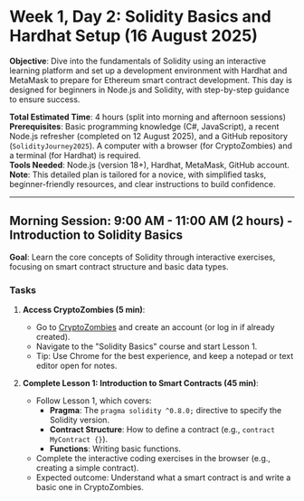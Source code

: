 # Week 1, Day 2: Solidity Basics and Hardhat Setup (16 August 2025)

**Objective**: Dive into the fundamentals of Solidity using an interactive learning platform and set up a development environment with Hardhat and MetaMask to prepare for Ethereum smart contract development. This day is designed for beginners in Node.js and Solidity, with step-by-step guidance to ensure success.

**Total Estimated Time**: 4 hours (split into morning and afternoon sessions)  
**Prerequisites**: Basic programming knowledge (C#, JavaScript), a recent Node.js refresher (completed on 12 August 2025), and a GitHub repository (`SolidityJourney2025`). A computer with a browser (for CryptoZombies) and a terminal (for Hardhat) is required.  
**Tools Needed**: Node.js (version 18+), Hardhat, MetaMask, GitHub account.  
**Note**: This detailed plan is tailored for a novice, with simplified tasks, beginner-friendly resources, and clear instructions to build confidence.

---

## Morning Session: 9:00 AM - 11:00 AM (2 hours) - Introduction to Solidity Basics

**Goal**: Learn the core concepts of Solidity through interactive exercises, focusing on smart contract structure and basic data types.

### Tasks

1. **Access CryptoZombies (5 min)**:

   - Go to [CryptoZombies](https://cryptozombies.io/) and create an account (or log in if already created).
   - Navigate to the "Solidity Basics" course and start Lesson 1.
   - Tip: Use Chrome for the best experience, and keep a notepad or text editor open for notes.

2. **Complete Lesson 1: Introduction to Smart Contracts (45 min)**:
   - Follow Lesson 1, which covers:
     - **Pragma**: The `pragma solidity ^0.8.0;` directive to specify the Solidity version.
     - **Contract Structure**: How to define a contract (e.g., `contract MyContract {}`).
     - **Functions**: Writing basic functions.
   - Complete the interactive coding exercises in the browser (e.g., creating a simple contract).
   - Expected outcome: Understand what a smart contract is and write a basic one in CryptoZombies.
